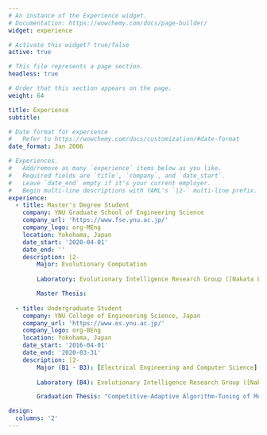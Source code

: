 ```yaml
---
# An instance of the Experience widget.
# Documentation: https://wowchemy.com/docs/page-builder/
widget: experience

# Activate this widget? true/false
active: true

# This file represents a page section.
headless: true

# Order that this section appears on the page.
weight: 64

title: Experience
subtitle:

# Date format for experience
#   Refer to https://wowchemy.com/docs/customization/#date-format
date_format: Jan 2006

# Experiences.
#   Add/remove as many `experience` items below as you like.
#   Required fields are `title`, `company`, and `date_start`.
#   Leave `date_end` empty if it's your current employer.
#   Begin multi-line descriptions with YAML's `|2-` multi-line prefix.
experience:
  - title: Master's Degree Student
    company: YNU Graduate School of Engineering Science
    company_url: 'https://www.fse.ynu.ac.jp/'
    company_logo: org-MEng
    location: Yokohama, Japan
    date_start: '2020-04-01'
    date_end: ''
    description: |2-
        Major: Evolutionary Computation
        
        Laboratory: Evolutionary Intelligence Research Group ([Nakata Lab](http://www.nkt.ynu.ac.jp/))

        Master Thesis: 
        
  - title: Undergraduate Student
    company: YNU College of Engineering Science, Japan
    company_url: 'https://www.es.ynu.ac.jp/'
    company_logo: org-BEng
    location: Yokohama, Japan
    date_start: '2016-04-01'
    date_end: '2020-03-31'
    description: |2-
        Major (B1 - B3): [Electrical Engineering and Computer Science](http://www.ece.ynu.ac.jp/)
        
        Laboratory (B4): Evolutionary Intelligence Research Group ([Nakata Lab](http://www.nkt.ynu.ac.jp/))

        Graduation Thesis: "Competitive-Adaptive Algorithm-Tuning of Metaheuristics inspired by the Equilibrium Theory" (in Japanese, [PDF](./publication/GraduationThesis/paper.pdf))

design:
  columns: '2'
---
```


